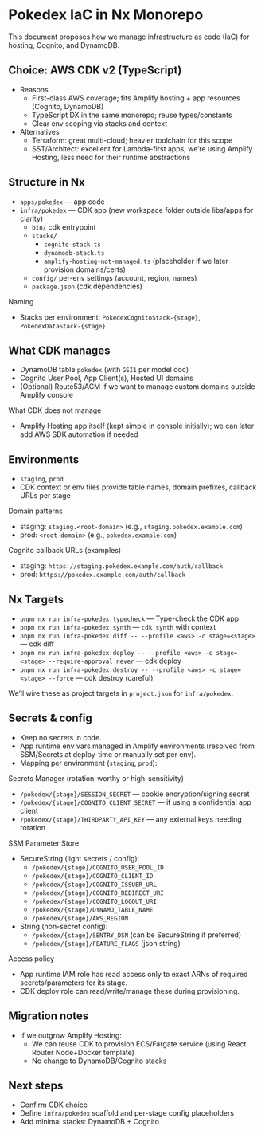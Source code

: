 # Pokedex IaC in Nx Monorepo

This document proposes how we manage infrastructure as code (IaC) for hosting, Cognito, and DynamoDB.

## Choice: AWS CDK v2 (TypeScript)

- Reasons
  - First-class AWS coverage; fits Amplify hosting + app resources (Cognito, DynamoDB)
  - TypeScript DX in the same monorepo; reuse types/constants
  - Clear env scoping via stacks and context
- Alternatives
  - Terraform: great multi-cloud; heavier toolchain for this scope
  - SST/Architect: excellent for Lambda-first apps; we’re using Amplify Hosting, less need for their runtime abstractions

## Structure in Nx

- `apps/pokedex` — app code
- `infra/pokedex` — CDK app (new workspace folder outside libs/apps for clarity)
  - `bin/` cdk entrypoint
  - `stacks/`
    - `cognito-stack.ts`
    - `dynamodb-stack.ts`
    - `amplify-hosting-not-managed.ts` (placeholder if we later provision domains/certs)
  - `config/` per-env settings (account, region, names)
  - `package.json` (cdk dependencies)

Naming
- Stacks per environment: `PokedexCognitoStack-{stage}`, `PokedexDataStack-{stage}`

## What CDK manages

- DynamoDB table `pokedex` (with `GSI1` per model doc)
- Cognito User Pool, App Client(s), Hosted UI domains
- (Optional) Route53/ACM if we want to manage custom domains outside Amplify console

What CDK does not manage
- Amplify Hosting app itself (kept simple in console initially); we can later add AWS SDK automation if needed

## Environments

- `staging`, `prod`
- CDK context or env files provide table names, domain prefixes, callback URLs per stage

Domain patterns
- staging: `staging.<root-domain>` (e.g., `staging.pokedex.example.com`)
- prod: `<root-domain>` (e.g., `pokedex.example.com`)

Cognito callback URLs (examples)
- staging: `https://staging.pokedex.example.com/auth/callback`
- prod: `https://pokedex.example.com/auth/callback`

## Nx Targets

- `pnpm nx run infra-pokedex:typecheck` — Type-check the CDK app
- `pnpm nx run infra-pokedex:synth` — `cdk synth` with context
- `pnpm nx run infra-pokedex:diff -- --profile <aws> -c stage=<stage>` — cdk diff
- `pnpm nx run infra-pokedex:deploy -- --profile <aws> -c stage=<stage> --require-approval never` — cdk deploy
- `pnpm nx run infra-pokedex:destroy -- --profile <aws> -c stage=<stage> --force` — cdk destroy (careful)

We’ll wire these as project targets in `project.json` for `infra/pokedex`.

## Secrets & config

- Keep no secrets in code.
- App runtime env vars managed in Amplify environments (resolved from SSM/Secrets at deploy-time or manually set per env).
- Mapping per environment (`staging`, `prod`):

Secrets Manager (rotation-worthy or high-sensitivity)
- `/pokedex/{stage}/SESSION_SECRET` — cookie encryption/signing secret
- `/pokedex/{stage}/COGNITO_CLIENT_SECRET` — if using a confidential app client
- `/pokedex/{stage}/THIRDPARTY_API_KEY` — any external keys needing rotation

SSM Parameter Store
- SecureString (light secrets / config):
  - `/pokedex/{stage}/COGNITO_USER_POOL_ID`
  - `/pokedex/{stage}/COGNITO_CLIENT_ID`
  - `/pokedex/{stage}/COGNITO_ISSUER_URL`
  - `/pokedex/{stage}/COGNITO_REDIRECT_URI`
  - `/pokedex/{stage}/COGNITO_LOGOUT_URI`
  - `/pokedex/{stage}/DYNAMO_TABLE_NAME`
  - `/pokedex/{stage}/AWS_REGION`
- String (non-secret config):
  - `/pokedex/{stage}/SENTRY_DSN` (can be SecureString if preferred)
  - `/pokedex/{stage}/FEATURE_FLAGS` (json string)

Access policy
- App runtime IAM role has read access only to exact ARNs of required secrets/parameters for its stage.
- CDK deploy role can read/write/manage these during provisioning.

## Migration notes

- If we outgrow Amplify Hosting:
  - We can reuse CDK to provision ECS/Fargate service (using React Router Node+Docker template)
  - No change to DynamoDB/Cognito stacks

## Next steps

- Confirm CDK choice
- Define `infra/pokedex` scaffold and per-stage config placeholders
- Add minimal stacks: DynamoDB + Cognito
